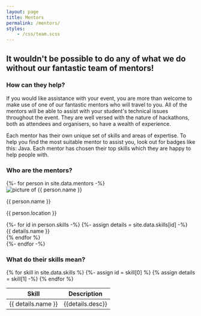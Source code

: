 ```yaml
---
layout: page
title: Mentors
permalink: /mentors/
styles:
    - /css/team.scss
---
```


## It wouldn't be possible to do any of what we do without our fantastic team of mentors!

### How can they help?

If you would like assistance with your event, you are more than welcome to make use of one of our fantastic mentors who will travel to you. All of the mentors will be able to assist with your student's technical issues throughout the event. They are well versed with the nature of hackathons, both as attendees and organisers, so have a wealth of experience.

Each mentor has their own unique set of skills and areas of expertise. To help you find the most suitable mentor to assist you, look out for badges like this: <span class="skill skill-java">Java</span>. Each mentor has chosen their top skills which they are happy to help people with.

### Who are the mentors?

<div class="person-container">
  {%- for person in site.data.mentors -%}
  <div class="person">
    <img class="picture" src="{{ person.picture | relative_url }}" alt="picture of {{ person.name }}">
    <div class="info">
      <p class="name">{{ person.name }}</p>
      <p class="location">{{ person.location }}</p>
      <div class="skills-container">
        {%- for id in person.skills -%}
          {%- assign details = site.data.skills[id] -%}
          <div class="skill skill-{{ id }}" title="{{ details.desc }}">{{ details.name }}</div>
        {% endfor %}
      </div>
    </div>
  </div>
  {%- endfor -%}
</div>

### What do their skills mean?

<table>
  <thead><tr>
      <th>Skill</th>
      <th>Description</th>
  </tr></thead>
  <tbody>
{% for skill in site.data.skills %}
  {%- assign id = skill[0] %} {% assign details = skill[1] -%}
  <tr><td>
    <div class="skill skill-{{id}}">{{ details.name }}</div>
  </td><td>
    {{details.desc}}
  </td></tr>
{% endfor %}
  </tbody>
</table>

<!-- define colours for each language, this must be inline because liquid does not work in SCSS -->
<style>
{% for skill in site.data.skills %}
  {%- assign id = skill[0] -%}
  {%- assign details = skill[1] -%}
  .skill.skill-{{ id }} { color: {{ details.fg_colour }}; background: {{ details.bg_colour }}; }
{% endfor %}
</style>
